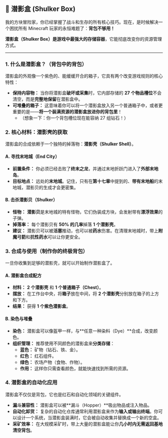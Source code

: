 ## 🎒 潜影盒 (Shulker Box)

我的方块冒险家，你已经掌握了战斗和生存的所有核心技巧。现在，是时候解决一个困扰所有 Minecraft 玩家的永恒难题了：**背包不够用！**

**潜影盒（Shulker Box）**是游戏中**最强大的存储容器**，它能彻底改变你的资源管理方式。

------



### 1. 什么是潜影盒？（背包中的背包）

潜影盒的外观像一个紫色的、能缓缓开合的箱子，它具有两个改变游戏规则的核心特性：

- **保持内容物：** 当你将潜影盒**破坏或采集**时，它内部存储的 **27 个物品槽位**不会清空，而是**完整地保留**在潜影盒中。
- **可堆叠的箱子：** 这意味着你可以将一个潜影盒放入另一个普通箱子中，或者更重要的是——**将一个装满资源的潜影盒放进你的背包里**！
  - （想象一下：你一个背包槽位现在能容纳 27 组钻石！）



### 2. 核心材料：潜影壳的获取

潜影盒的合成依赖于一个独特的掉落物：**潜影壳（Shulker Shell）**。



#### A. 寻找末地城（End City）

- **前置条件：** 你必须已经击败了**终末之龙**，并通过末地折跃门进入了**外部末地岛**。
- **目标地点：** 远处的**末地城**。记住，只有在**第十七章**中提到的、**带有末地船**的末地城，潜影贝的生成才会更密集。



#### B. 击杀潜影贝（Shulker）

- **怪物：** **潜影贝**是末地城的特有怪物，它们伪装成方块，会发射带有**漂浮效果**的子弹。
- **掉落率：** 每个潜影贝有 **50% 的几率**掉落 **1 个潜影壳**。
- **建议：** 潜影贝可以被**活塞**推动，也可以被**药水**伤害。在清理末地城时，带上**附魔弓箭**和**抗性药水**可以让你更安全。



### 3. 合成与使用（制作你的终极背包）

一旦你收集到足够的潜影壳，就可以开始制作潜影盒了。



#### A. 潜影盒合成配方

- **材料：** **2 个潜影壳** 和 **1 个普通箱子（Chest）**。
- **摆放：** 在工作台中央，将**箱子**放在中间，将 **2 个潜影壳**分别放在箱子的上方和下方。
- **结果：** 获得 **1 个紫色潜影盒**。



#### B. 染色与堆叠

- **染色：** 潜影盒可以像盔甲一样，与**任意一种染料（Dye）**合成，改变颜色。
- **组织管理：** 推荐使用不同颜色的潜影盒来**分类存储**：
  - **蓝色：** 矿物（钻石、铁、金）。
  - **红色：** 红石组件。
  - **绿色：** 农场产物（食物、作物）。
  - **作用：** 这样你只需查看颜色，就能快速找到所需的资源。



### 4. 潜影盒的自动化应用

潜影盒不仅仅是背包，它也是红石和自动化领域的关键组件。

- **漏斗兼容性：** 潜影盒可以被**漏斗（Hopper）**吸出物品或注入物品。
- **自动化卸货：** 复杂的自动化仓库通常利用潜影盒来作为**输入或输出终端**。你可以设计一个系统，当潜影盒装满时，它会被自动收集并替换成一个新的空盒。
- **采矿效率：** 在大规模采矿时，带上大量的潜影盒能让你**几小时内无需返回基地清空背包**。